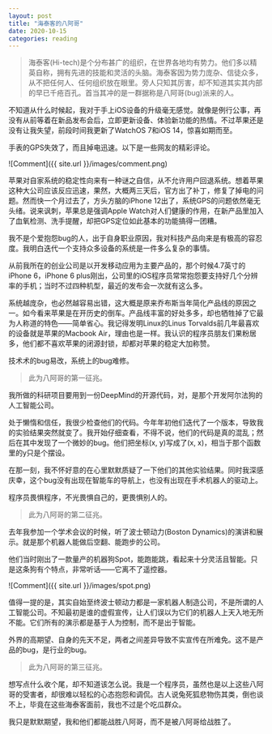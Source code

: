 ```yaml
---
layout: post
title: "海泰客的八阿哥"
date: 2020-10-15
categories: reading
---
```


> 海泰客(Hi-tech)是个分布甚广的组织，在世界各地均有势力。他们多以精英自称，拥有先进的技能和灵活的头脑。海泰客因为势力庞杂、信徒众多，从不把任何人、任何组织放在眼里。旁人只知其厉害，却不知道其实其内部的早已千疮百孔。首当其冲的是一群据称是八阿哥(bug)派来的人。

不知道从什么时候起，我对于手上iOS设备的升级毫无感觉。就像是例行公事，再没有从前等着在新品发布会后，立即更新设备、体验新功能的热情。不过苹果还是没有让我失望，前段时间我更新了WatchOS 7和iOS 14，惊喜如期而至。

手表的GPS失效了，而且掉电迅速。以下是一些网友的精彩评论。

![Comment]({{ site.url }}/images/comment.png)

苹果对自家系统的稳定性向来有一种谜之自信，从不允许用户回退系统。想着苹果这种大公司应该反应迅速，果然，大概两三天后，官方出了补丁，修复了掉电的问题。然而快一个月过去了，方头方脑的iPhone 12出了，系统GPS的问题依然毫无头绪。说来讽刺，苹果总是强调Apple Watch对人们健康的作用，在新产品里加入了血氧检测、洗手提醒，却把GPS定位如此基本的功能搞得一团糟。

我不是个爱抱怨bug的人，出于自身职业原因，我对科技产品向来是有极高的容忍度。我明白迭代一个支持众多设备的系统是一件多么复杂的事情。

从前我所在的创业公司是以开发移动应用为主要产品的，那个时候4.7英寸的iPhone 6，iPhone 6 plus刚出，公司里的iOS程序员常常抱怨要支持好几个分辨率的手机；当时不过四种机型，最近的发布会一次就有这么多。

系统越庞杂，也必然越容易出错，这大概是原来乔布斯当年简化产品线的原因之一。如今看来苹果是在开历史的倒车。产品线丰富的好处多多，却也牺牲掉了它最为人称道的特色——简单省心。我记得发明Linux的Linus Torvalds前几年最喜欢的设备就是苹果的Macbook Air，理由也是一样。我认识的程序员朋友们果粉居多，他们都不喜欢苹果的闭源封锁，却都对苹果的稳定大加称赞。

技术术的bug易改，系统上的bug难修。

> 此为八阿哥的第一征兆。

我所做的科研项目要用到一份DeepMind的开源代码，对，是那个开发阿尔法狗的人工智能公司。

处于懒惰和信任，我很少检查他们的代码。今年年初他们迭代了一个版本，导致我的实验结果突然就变了。我开始仔细查看，不得不说，他们的代码是真的混乱；然后在其中发现了一个微妙的bug。他们把坐标(x, y)写成了(x, x)，相当于那个函数里的y只是个摆设。

在那一刻，我不怀好意的在心里默默质疑了一下他们的其他实验结果。同时我深感庆幸，这个bug没有出现在智能车的导航上，也没有出现在手术机器人的驱动上。

程序员畏惧程序，不光畏惧自己的，更畏惧别人的。

> 此为八阿哥的第二征兆。

去年我参加一个学术会议的时候，听了波士顿动力(Boston Dynamics)的演讲和展示。就是那个机器人能做后空翻、能跑步的公司。

他们当时刚出了一款量产的机器狗Spot，能跑能跳，看起来十分灵活且智能。只是这条狗有个特点，非常听话——它离不了遥控器。

![Comment]({{ site.url }}/images/spot.png)

值得一提的是，其实自始至终波士顿动力都是一家机器人制造公司，不是所谓的人工智能公司。不知最初是谁的虚假宣传，让人们误以为它们的机器人上天入地无所不能。它们所有的演示都是基于人为控制，而不是出于智能。

外界的高期望、自身的先天不足，两者之间差异导致不实宣传在所难免。这不是产品的bug，是行业的bug。

> 此为八阿哥的第三征兆。

想写点什么收个尾，却不知道该怎么说。我是一个程序员，虽然也是以上这些八阿哥的受害者，却很难以轻松的心态抱怨和调侃。古人说兔死狐悲物伤其类，倒也谈不上，毕竟在这些海泰客面前，我也不过是个吃瓜群众。

我只是默默期望，我和他们都能战胜八阿哥，而不是被八阿哥给战胜了。
